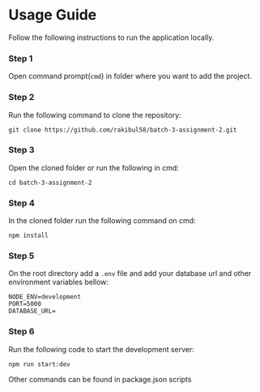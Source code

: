 # Usage Guide

Follow the following instructions to run the application locally.

### Step 1

Open command prompt(`cmd`) in folder where you want to add the project.

### Step 2

Run the following command to clone the repository:
```
git clone https://github.com/rakibul58/batch-3-assignment-2.git
```

### Step 3

Open the cloned folder or run the following in cmd:

```
cd batch-3-assignment-2
```

### Step 4

In the cloned folder run the following command on cmd:

```
npm install
```

### Step 5

On the root directory add a `.env` file and add your database url and other environment variables bellow:

```
NODE_ENV=development
PORT=5000
DATABASE_URL=
```

### Step 6

Run the following code to start the development server:

```
npm run start:dev
```

Other commands can be found in package.json scripts